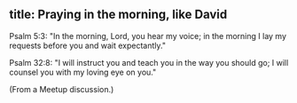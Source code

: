 title: Praying in the morning, like David
---

Psalm 5:3: "In the morning, Lord, you hear my voice; in the morning I lay my requests before you and wait expectantly."

Psalm 32:8: "I will instruct you and teach you in the way you should go; I will counsel you with my loving eye on you."

(From a Meetup discussion.)
